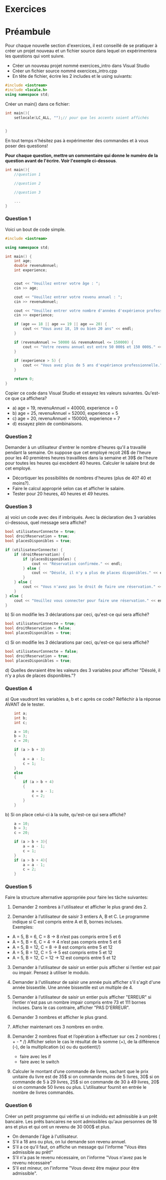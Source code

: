 # Exercices

# Préambule
Pour chaque nouvelle section d'exercices, il est conseillé de se pratiquer à créer un projet nouveau et un fichier source dans lequel on expérimentera les questions qui vont suivre.


- Créer un nouveau projet nommé exercices_intro dans Visual Studio
- Créer un fichier source nommé exercices_intro.cpp
- En tête de fichier, écrire les 2 includes et le using suivants:

```cpp
#include <iostream>
#include <locale.h>
using namespace std;
```

Créer un main() dans ce fichier:
```cpp
int main(){
    setlocale(LC_ALL, "");// pour que les accents soient affichés

    
}

```
 En tout temps n'hésitez pas à expérimenter des commandes et à vous poser des questions!

 **Pour chaque question, mettre un commentaire qui donne le numéro de la question avant de l'écrire. Voir l'exemple ci-dessous**.

```cpp
int main(){
    //question 1

    //question 2

    //question 3

    ...
}
```

### Question 1

Voici un bout de code simple. 

```cpp 
#include <iostream>

using namespace std;

int main() {
    int age;
    double revenuAnnuel;
    int experience;


    cout << "Veuillez entrer votre âge : ";
    cin >> age;

    cout << "Veuillez entrer votre revenu annuel : ";
    cin >> revenuAnnuel;

    cout << "Veuillez entrer votre nombre d'années d'expérience professionnelle : ";
    cin >> experience;

    if (age == 18 || age == 19 || age == 20) {
        cout << "Vous avez 18, 19 ou bien 20 ans" << endl;
    }

    if (revenuAnnuel >= 50000 && revenuAnnuel <= 150000) {
        cout << "Votre revenu annuel est entre 50 000$ et 150 000$." << endl;
    }
    
    if (experience > 5) {
        cout << "Vous avez plus de 5 ans d'expérience professionnelle." << endl;
    }

    return 0;
}

```
Copier ce code dans Visual Studio et essayez les valeurs suivantes. Qu'est-ce que ça affichera? 
 - a) age = 19, revenuAnnuel = 40000, experience = 0
 - b) age = 25, revenuAnnuel = 52000, experience = 5
 - c) age = 20, revenuAnnuel = 150000, experience = 7
 - d) essayez plein de combinaisons.


### Question 2
Demander à un utilisateur d'entrer le nombre d'heures qu'il a travaillé pendant la semaine. On suppose que cet employé reçoit 26$ de l'heure pour les 40 premières heures travaillées dans la semaine et 39$ de l'heure pour toutes les heures qui excèdent 40 heures. Calculer le salaire brut de cet employé. 
- Décortiquer les possibilités de nombres d'heures (plus de 40? 40 et moins?).
- Faire le calcul approprié selon cas et afficher le salaire.
- Tester pour 20 heures, 40 heures et 49 heures.

### Question 3

a) voici un code avec des if imbriqués. Avec la déclaration des 3 variables ci-dessous, quel message sera affiché?

```cpp
bool utilisateurConnecte = true;
bool droitReservation = true;
bool placesDisponibles = true;

if (utilisateurConnecte) {
    if (droitReservation) {
        if (placesDisponibles) {
            cout << "Réservation confirmée." << endl;
        } else {
            cout << "Désolé, il n'y a plus de places disponibles." << endl;
        }
    } else {
        cout << "Vous n'avez pas le droit de faire une réservation." << endl;
    }
} else {
    cout << "Veuillez vous connecter pour faire une réservation." << endl;
}

```

b) Si on modifie les 3 déclarations par ceci, qu'est-ce qui sera affiché?
```cpp
bool utilisateurConnecte = true;
bool droitReservation = false;
bool placesDisponibles = true;
```

c) Si on modifie les 3 déclarations par ceci, qu'est-ce qui sera affiché?
```cpp
bool utilisateurConnecte = false;
bool droitReservation = true;
bool placesDisponibles = true;
```

d) Quelles devraient être les valeurs des 3 variables pour afficher "Désolé, il n'y a plus de places disponibles."?


### Question 4

a) Que vaudront les variables a, b et c après ce code? Réfléchir à la réponse AVANT de le tester.

```cpp
    int a;
    int b;
    int c;

    a = 10;
    b = 3;
    c = 20;

    if (a > b + 3)
    {
        a = a - 1;
        c = 1;
    }
    else
    {
        if (a > b + 4)
        {
            a = a - 1;
            c = 2;
        }
    }

```

b) Si on place celui-ci à la suite, qu'est-ce qui sera affiché?

```cpp
    a = 10;
    b = 3;
    c = 20;

    if (a > b + 3){
        a = a - 1;
        c = 1;
    }
    if (a > b + 4){
        a = a - 1;
        c = 2;
    }

```

### Question 5

Faire la structure alternative appropriée pour faire les tâche suivantes:

1. Demander 2 nombres à l'utilisateur et afficher le plus grand des 2. 

2. Demander à l’utilisateur de saisir 3 entiers A, B et C. Le programme indique si C est compris entre A et B, bornes incluses.<br>
Exemples:
- A = 5,  B = 6, C = 8   ->   8 n’est pas compris entre 5 et 6
- A = 5,  B = 6,  C = 4   ->    4 n’est pas compris entre 5 et 6
- A = 5,  B = 12,  C = 8   ->    8 est  compris entre 5 et 12
- A = 5,  B = 12,  C = 5    ->   5 est  compris entre 5 et 12
- A = 5,  B = 12,  C = 12   ->    12 est  compris entre 5 et 12

3. Demander à l’utilisateur de saisir un entier puis afficher si l’entier est pair ou impair. Pensez à utiliser le modulo.

4. Demander à l'utilisateur de saisir une année puis afficher s'il s'agit d'une année bissextile. Une année bissextile est un multiple de 4.

5. Demander à l’utilisateur de saisir un entier puis afficher "ERREUR" si l’entier n'est pas un nombre impair compris entre 73 et 111 bornes incluses. Dans le cas contraire, afficher "PAS D'ERREUR". 

6. Demander 3 nombres et afficher le plus grand.

7. Afficher maintenant ces 3 nombres en ordre.

8. Demander 2 nombres float et l’opération à effectuer sur ces 2 nombres ( + - * /)
  Afficher selon le cas le résultat de la somme (+), de la différence (-), de la multiplication (x) ou du quotient(/)
    - faire avec les if  
    - faire avec le switch

9. Calculer le montant d’une commande de livres, sachant que le prix unitaire du livre est de 35$ si on commande moins de 5 livres, 30$ si on commande de 5 à 29 livres, 25$ si on commande de 30 à 49 livres, 20$ si on commande 50 livres ou plus. L’utilisateur fournit en entrée le nombre de livres commandés.


### Question 6
Créer un petit programme qui vérifie si un individu est admissible à un prêt bancaire. Les prêts bancaires ne sont admissibles qu'aux personnes de 18 ans et plus et qui ont un revenu de 30 000$ et plus. 
- On demande l'âge à l'utilisateur. 
- S'il a 18 ans ou plus, on lui demande son revenu annuel.
- S'il a ce qu'il faut, on affiche un message qui l'informe "Vous êtes admissible au prêt!"
- S'il n'a pas le revenu nécessaire, on l'informe "Vous n'avez pas le revenu nécessaire"
- S'il est mineur, on l'informe "Vous devez être majeur pour être admissible".

